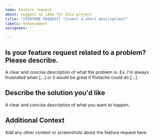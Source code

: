 ```yaml
---
name: Feature request
about: Suggest an idea for this project
title: "[FEATURE REQUEST] (Insert a short description)"
labels: enhancement
assignees: ''

---
```


## Is your feature request related to a problem? Please describe.
A clear and concise description of what the problem is. Ex. I'm always frustrated when [...] or it would be great if Pistache could do [...].

## Describe the solution you'd like
A clear and concise description of what you want to happen.

## Additional Context
Add any other context or screenshots about the feature request here.

